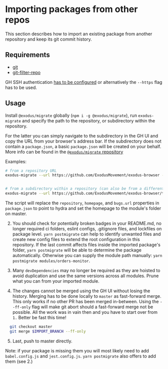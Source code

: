 # Importing packages from other repos

This section describes how to import an existing package from another repository and keep its git commit history.

## Requirements

- [git](https://git-scm.com/book/en/v2/Getting-Started-Installing-Git)
- [git-filter-repo](https://github.com/newren/git-filter-repo/blob/main/INSTALL.md)

GH SSH authentication [has to be configured](https://docs.github.com/en/authentication/connecting-to-github-with-ssh/about-ssh) or alternatively the `--https` flag has to be used.

## Usage

Install `@exodus/migrate` globally (`npm i -g @exodus/migrate`), run `exodus-migrate` and specify the path to the repository, or subdirectory within the repository.

For the latter you can simply navigate to the subdirectory in the GH UI and copy the URL from your browser's
address bar. If the subdirectory does not contain a `package.json`, a basic `package.json` will be created on your
behalf. More info can be found in the [`@exodus/migrate` repository](https://github.com/ExodusMovement/exodus-migrate)

Examples:

```sh
# from a repository URL
exodus-migrate --url https://github.com/ExodusMovement/exodus-browser --target-dir modules/auto-enable-assets --scope @exodus --rename-tags


# from a subdirectory within a repository (can also be from a different branch than master)
exodus-migrate --url https://github.com/ExodusMovement/exodus-browser/tree/master/src/_local_modules/enabled-assets --target-dir modules/auto-enable-assets --scope @exodus --rename-tags
```

The script will replace the `repository`, `homepage`, and `bugs.url` properties in `package.json` to point to hydra
and set the homepage to the module's folder on master.

2. You should check for potentially broken badges in your README.md, no longer required ci folders,
   eslint configs, .gitignore files, and lockfiles on package level. `yarn postmigrate` can help to identify unwanted
   files and create new config files to extend the root configuration in this repository. If the last commit affects files inside the imported package's folder, `yarn postmigrate` will be able to determine the package automatically. Otherwise you can supply the module path manually: `yarn postmigrate modules/orders-monitor`.

3. Many `devDependencies` may no longer be required as they are hoisted to avoid duplication and use the same
   versions across all modules. Prune what you can from your imported module.

4. The changes cannot be merged using the GH UI without losing the history. Merging has to be done locally to `master`
   as fast-forward merge. This only works if no other PR has been merged in-between. Using the `--ff-only` flag will
   make git abort should a fast-forward merge not be possible. All the work was in vain then and you have to start over
   from `1.` Better be fast this time!

```bash
  git checkout master
  git merge $IMPORT_BRANCH --ff-only
```

5. Last, push to master directly.

Note: if your package is missing them you will most likely need to add `babel.config.js` and `jest.config.js`. `yarn postmigrate` also offers to add them (see 2.)

